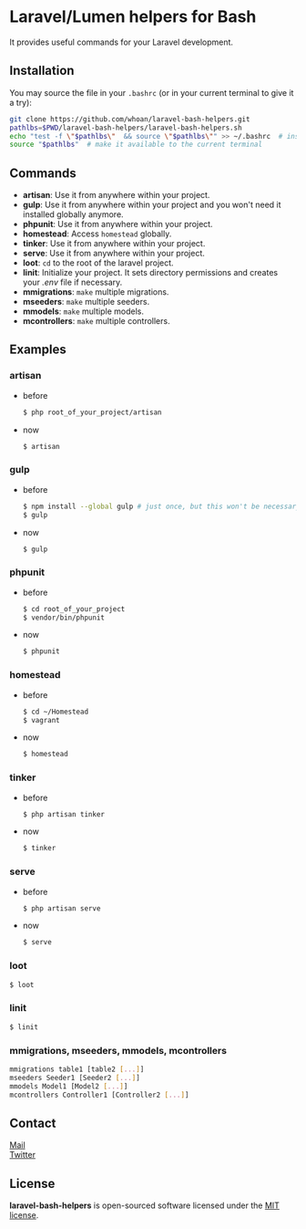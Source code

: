 Laravel/Lumen helpers for Bash
==============================

It provides useful commands for your Laravel development.

## Installation

You may source the file in your `.bashrc` (or in your current terminal to give it a try):

```bash
git clone https://github.com/whoan/laravel-bash-helpers.git
pathlbs=$PWD/laravel-bash-helpers/laravel-bash-helpers.sh
echo "test -f \"$pathlbs\"  && source \"$pathlbs\"" >> ~/.bashrc  # install it in your .bashrc
source "$pathlbs"  # make it available to the current terminal
```

## Commands

* **artisan**: Use it from anywhere within your project.
* **gulp**: Use it from anywhere within your project and you won't need it installed globally anymore.
* **phpunit**: Use it from anywhere within your project.
* **homestead**: Access `homestead` globally.
* **tinker**: Use it from anywhere within your project.
* **serve**: Use it from anywhere within your project.
* **loot**: `cd` to the root of the laravel project.
* **linit**: Initialize your project. It sets directory permissions and creates your *.env* file if necessary.
* **mmigrations**: `make` multiple migrations.
* **mseeders**: `make` multiple seeders.
* **mmodels**: `make` multiple models.
* **mcontrollers**: `make` multiple controllers.

## Examples

### artisan

* before

    ```bash
    $ php root_of_your_project/artisan
    ```

* now

    ```bash
    $ artisan
    ```

### gulp

* before

    ```bash
    $ npm install --global gulp # just once, but this won't be necessary anymore
    $ gulp
    ```

* now

    ```bash
    $ gulp
    ```

### phpunit

* before

  ```bash
  $ cd root_of_your_project
  $ vendor/bin/phpunit
  ```

* now

  ```bash
  $ phpunit
  ```

### homestead

* before

    ```bash
    $ cd ~/Homestead
    $ vagrant
    ```

* now

    ```bash
    $ homestead
    ```

### tinker

* before

    ```bash
    $ php artisan tinker
    ```

* now

    ```bash
    $ tinker
    ```

### serve

* before

    ```bash
    $ php artisan serve
    ```

* now

    ```bash
    $ serve
    ```

### loot

```bash
$ loot
```

### linit

```bash
$ linit
```

### mmigrations, mseeders, mmodels, mcontrollers

```bash
mmigrations table1 [table2 [...]]
mseeders Seeder1 [Seeder2 [...]]
mmodels Model1 [Model2 [...]]
mcontrollers Controller1 [Controller2 [...]]
```

## Contact

[Mail][mail]  
[Twitter][twitter]

## License

**laravel-bash-helpers** is open-sourced software licensed under the [MIT license](http://opensource.org/licenses/MIT).

[mail]: mailto:abadiejuan@hotmail.com
[twitter]: https://twitter.com/_whoan_

